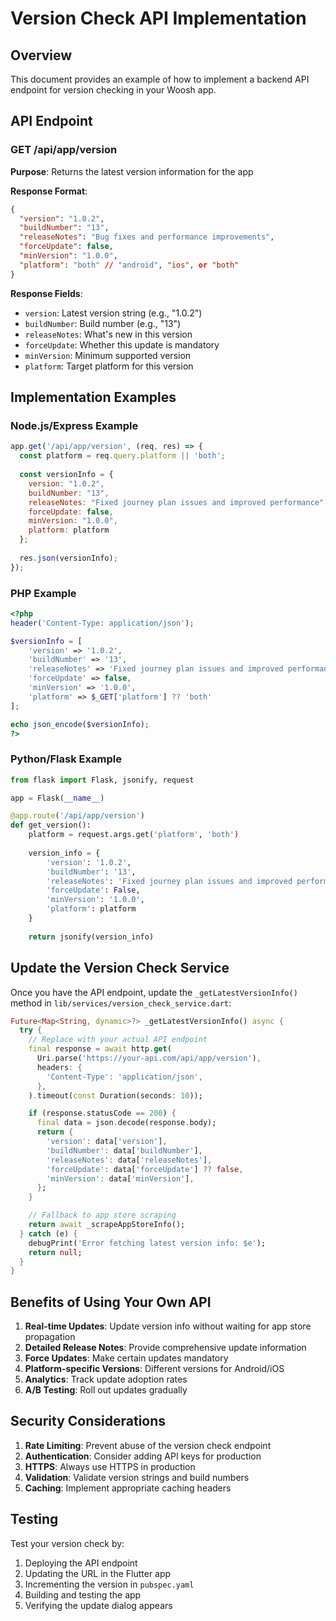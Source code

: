 # Version Check API Implementation

## Overview
This document provides an example of how to implement a backend API endpoint for version checking in your Woosh app.

## API Endpoint

### GET /api/app/version

**Purpose**: Returns the latest version information for the app

**Response Format**:
```json
{
  "version": "1.0.2",
  "buildNumber": "13",
  "releaseNotes": "Bug fixes and performance improvements",
  "forceUpdate": false,
  "minVersion": "1.0.0",
  "platform": "both" // "android", "ios", or "both"
}
```

**Response Fields**:
- `version`: Latest version string (e.g., "1.0.2")
- `buildNumber`: Build number (e.g., "13")
- `releaseNotes`: What's new in this version
- `forceUpdate`: Whether this update is mandatory
- `minVersion`: Minimum supported version
- `platform`: Target platform for this version

## Implementation Examples

### Node.js/Express Example
```javascript
app.get('/api/app/version', (req, res) => {
  const platform = req.query.platform || 'both';
  
  const versionInfo = {
    version: "1.0.2",
    buildNumber: "13",
    releaseNotes: "Fixed journey plan issues and improved performance",
    forceUpdate: false,
    minVersion: "1.0.0",
    platform: platform
  };
  
  res.json(versionInfo);
});
```

### PHP Example
```php
<?php
header('Content-Type: application/json');

$versionInfo = [
    'version' => '1.0.2',
    'buildNumber' => '13',
    'releaseNotes' => 'Fixed journey plan issues and improved performance',
    'forceUpdate' => false,
    'minVersion' => '1.0.0',
    'platform' => $_GET['platform'] ?? 'both'
];

echo json_encode($versionInfo);
?>
```

### Python/Flask Example
```python
from flask import Flask, jsonify, request

app = Flask(__name__)

@app.route('/api/app/version')
def get_version():
    platform = request.args.get('platform', 'both')
    
    version_info = {
        'version': '1.0.2',
        'buildNumber': '13',
        'releaseNotes': 'Fixed journey plan issues and improved performance',
        'forceUpdate': False,
        'minVersion': '1.0.0',
        'platform': platform
    }
    
    return jsonify(version_info)
```

## Update the Version Check Service

Once you have the API endpoint, update the `_getLatestVersionInfo()` method in `lib/services/version_check_service.dart`:

```dart
Future<Map<String, dynamic>?> _getLatestVersionInfo() async {
  try {
    // Replace with your actual API endpoint
    final response = await http.get(
      Uri.parse('https://your-api.com/api/app/version'),
      headers: {
        'Content-Type': 'application/json',
      },
    ).timeout(const Duration(seconds: 10));

    if (response.statusCode == 200) {
      final data = json.decode(response.body);
      return {
        'version': data['version'],
        'buildNumber': data['buildNumber'],
        'releaseNotes': data['releaseNotes'],
        'forceUpdate': data['forceUpdate'] ?? false,
        'minVersion': data['minVersion'],
      };
    }

    // Fallback to app store scraping
    return await _scrapeAppStoreInfo();
  } catch (e) {
    debugPrint('Error fetching latest version info: $e');
    return null;
  }
}
```

## Benefits of Using Your Own API

1. **Real-time Updates**: Update version info without waiting for app store propagation
2. **Detailed Release Notes**: Provide comprehensive update information
3. **Force Updates**: Make certain updates mandatory
4. **Platform-specific Versions**: Different versions for Android/iOS
5. **Analytics**: Track update adoption rates
6. **A/B Testing**: Roll out updates gradually

## Security Considerations

1. **Rate Limiting**: Prevent abuse of the version check endpoint
2. **Authentication**: Consider adding API keys for production
3. **HTTPS**: Always use HTTPS in production
4. **Validation**: Validate version strings and build numbers
5. **Caching**: Implement appropriate caching headers

## Testing

Test your version check by:
1. Deploying the API endpoint
2. Updating the URL in the Flutter app
3. Incrementing the version in `pubspec.yaml`
4. Building and testing the app
5. Verifying the update dialog appears 